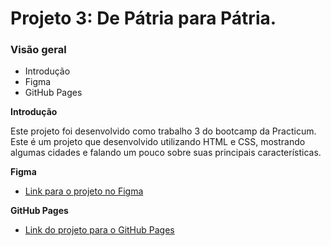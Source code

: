 # Projeto 3: De Pátria para Pátria.
### Visão geral    
* Introdução  
* Figma  
* GitHub Pages
  
**Introdução**    
  
Este projeto foi desenvolvido como trabalho 3 do bootcamp da Practicum. Este é um projeto que desenvolvido utilizando HTML e CSS, mostrando algumas cidades e falando um pouco sobre suas principais características.
  
**Figma**  
  
* [Link para o projeto no Figma](https://www.figma.com/file/GrMXsb1nThoKf3LFc42Bbh/WEB%2C-Sprint-3-%3A-De-P%C3%A1tria-para-P%C3%A1tria-%7C-desktop-%2B-mobile?node-id=0%3A1)  
 
 **GitHub Pages**  
 
 * [Link do projeto para o GitHub Pages](https://sergioj1123.github.io/web_project_3_ptbr/)
